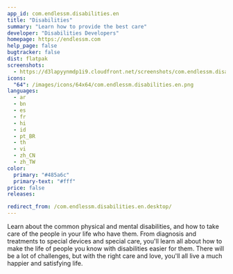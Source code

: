 ```yaml
---
app_id: com.endlessm.disabilities.en
title: "Disabilities"
summary: "Learn how to provide the best care"
developer: "Disabilities Developers"
homepage: https://endlessm.com
help_page: false
bugtracker: false
dist: flatpak
screenshots:
  - https://d3lapyynmdp1i9.cloudfront.net/screenshots/com.endlessm.disabilities.en/C/com.endlessm.disabilities.en-screenshot1.jpg
icons:
  "64": /images/icons/64x64/com.endlessm.disabilities.en.png
languages:
  - ar
  - bn
  - es
  - fr
  - hi
  - id
  - pt_BR
  - th
  - vi
  - zh_CN
  - zh_TW
color:
  primary: "#485a6c"
  primary-text: "#fff"
price: false
releases:

redirect_from: /com.endlessm.disabilities.en.desktop/
---
```


<p>Learn about the common physical and mental disabilities, and how to take care of the people in your life who have them. From diagnosis and treatments to special devices and special care, you'll learn all about how to make the life of people you know with disabilities easier for them. There will be a lot of challenges, but with the right care and love, you'll all live a much happier and satisfying life.</p>